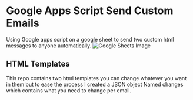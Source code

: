 # Google Apps Script Send Custom Emails

Using Google apps script on a google sheet to send two custom html messages to anyone automatically.
![Google Sheets Image](https://github.com/John0Isaac/Google-Apps-Script-Send-Custom-Emails/blob/master/googel%20sheet%20screenshot.png)

## HTML Templates
This repo contains two html templates you can change whatever you want in them but to ease the process I created a JSON object Named changes which contains what you need to change per email.
